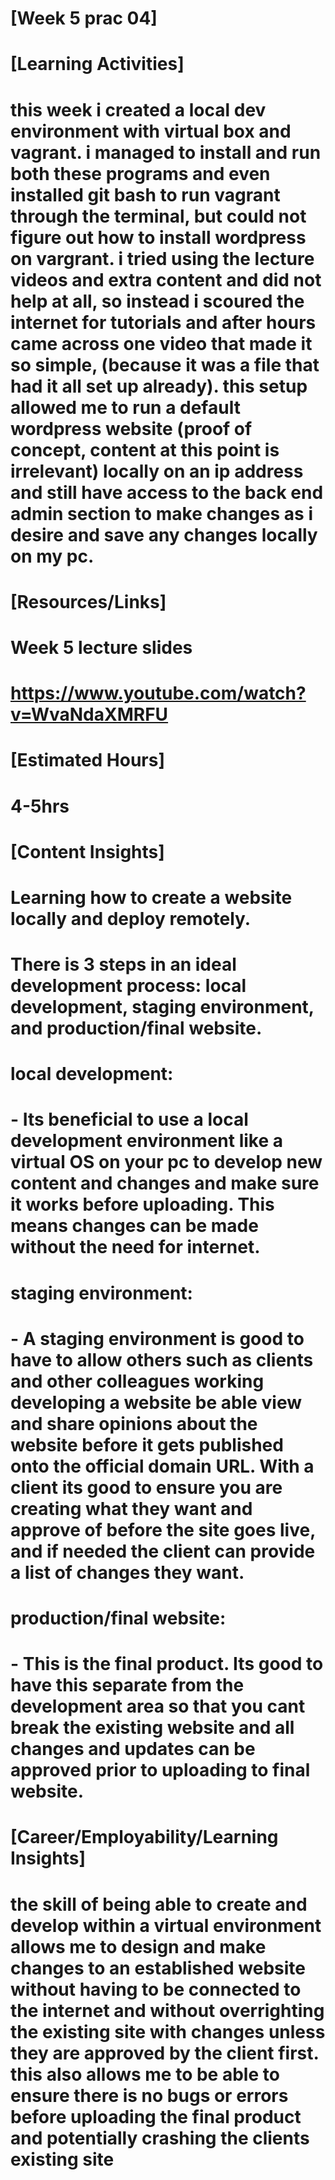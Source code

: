 # [Week 5 prac 04]

# [Learning Activities]

# this week i created a local dev environment with virtual box and vagrant. i managed to install and run both these programs and even installed git bash to run vagrant through the terminal, but could not figure out how to install wordpress on vargrant. i tried using the lecture videos and extra content and did not help at all, so instead i scoured the internet for tutorials and after hours came across one video that made it so simple, (because it was a file that had it all set up already). this setup allowed me to run a default wordpress website (proof of concept, content at this point is irrelevant) locally on an ip address and still have access to the back end admin section to make changes as i desire and save any changes locally on my pc.



# [Resources/Links]

# Week 5 lecture slides

# https://www.youtube.com/watch?v=WvaNdaXMRFU

# [Estimated Hours]

# 4-5hrs

# [Content Insights]

# Learning how to create a website locally and deploy remotely. 

# There is 3 steps in an ideal development process: local development, staging environment, and production/final website.

# local development:

# - Its beneficial to use a local development environment like a virtual OS on your pc to develop new content and changes and make sure it works before uploading. This means changes can be made without the need for internet.

# staging environment:

# - A staging environment is good to have to allow others such as clients and other colleagues working developing a website be able view and share opinions about the website before it gets published onto the official domain URL. With a client its good to ensure you are creating what they want and approve of before the site goes live, and if needed the client can provide a list of changes they want.

# production/final website:

# - This is the final product. Its good to have this separate from the development area so that you cant break the existing website and all changes and updates can be approved prior to uploading to final website.

# [Career/Employability/Learning Insights]

# the skill of being able to create and develop within a virtual environment allows me to design and make changes to an established website without having to be connected to the internet and without overrighting the existing site with changes unless they are approved by the client first. this also allows me to be able to ensure there is no bugs or errors before uploading the final product and potentially crashing the clients existing site
